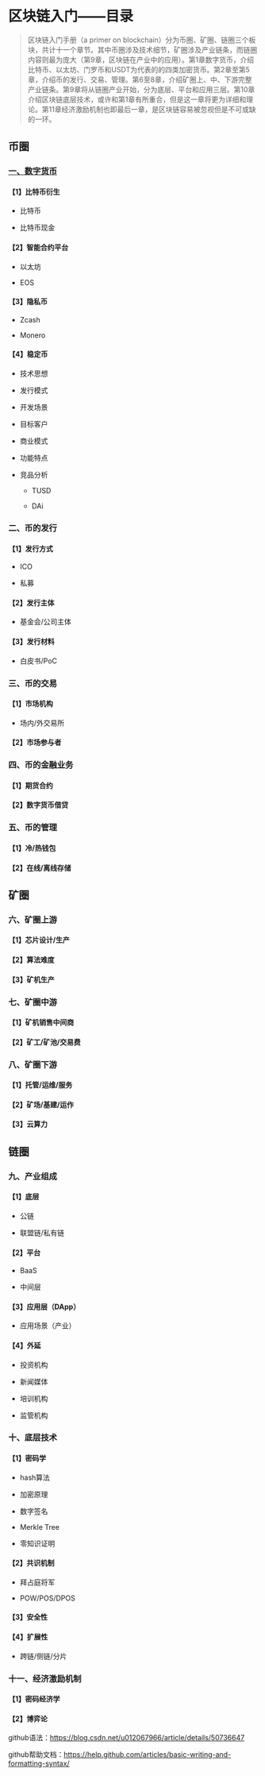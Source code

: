 # 区块链入门——目录

>区块链入门手册（a primer on blockchain）分为币圈、矿圈、链圈三个板块，共计十一个章节。其中币圈涉及技术细节，矿圈涉及产业链条，而链圈内容则最为庞大（第9章，区块链在产业中的应用）。第1章数字货币，介绍比特币、以太坊、门罗币和USDT为代表的的四类加密货币。第2章至第5章，介绍币的发行、交易、管理。第6至8章，介绍矿圈上、中、下游完整产业链条。第9章将从链圈产业开始，分为底层、平台和应用三层。第10章介绍区块链底层技术，或许和第1章有所重合，但是这一章将更为详细和理论。第11章经济激励机制也即最后一章，是区块链容易被忽视但是不可或缺的一环。

## 币圈

### [一、数字货币](https://github.com/pecuniant/Blockchain-for-beginners/blob/master/Chapter%201%20Cryptocurrencies.md)

#### 【1】比特币衍生

* 比特币

* 比特币现金
  
#### 【2】智能合约平台

* 以太坊

* EOS

#### 【3】隐私币

* Zcash

* Monero

#### 【4】稳定币

* 技术思想

* 发行模式

* 开发场景

* 目标客户

* 商业模式

* 功能特点

* 竞品分析

  * TUSD
  
  * DAi

### 二、币的发行

#### 【1】发行方式

* ICO

* 私募
  
#### 【2】发行主体

* 基金会/公司主体
  
#### 【3】发行材料

* 白皮书/PoC

### 三、币的交易

#### 【1】市场机构

* 场内/外交易所

#### 【2】市场参与者

### 四、币的金融业务

#### 【1】期货合约

#### 【2】数字货币借贷

### 五、币的管理

#### 【1】冷/热钱包

#### 【2】在线/离线存储

## 矿圈

### 六、矿圈上游

#### 【1】芯片设计/生产

#### 【2】算法难度
  
#### 【3】矿机生产
  
### 七、矿圈中游

#### 【1】矿机销售中间商
  
#### 【2】矿工/矿池/交易费
  
### 八、矿圈下游

#### 【1】托管/运维/服务
  
#### 【2】矿场/基建/运作
  
#### 【3】云算力

## 链圈

### 九、产业组成

#### 【1】底层

* 公链

* 联盟链/私有链
 
#### 【2】平台

* BaaS

* 中间层
 
#### 【3】应用层（DApp）

* 应用场景（产业）

#### 【4】外延

* 投资机构

* 新闻媒体

* 培训机构

* 监管机构

### 十、底层技术

#### 【1】密码学

* hash算法

* 加密原理

* 数字签名

* Merkle Tree

* 零知识证明
 
#### 【2】共识机制

* 拜占庭将军

* POW/POS/DPOS

#### 【3】安全性

#### 【4】扩展性

* 跨链/侧链/分片
 
### 十一、经济激励机制

#### 【1】密码经济学
 
#### 【2】博弈论


github语法：https://blog.csdn.net/u012067966/article/details/50736647

github帮助文档：https://help.github.com/articles/basic-writing-and-formatting-syntax/
